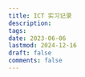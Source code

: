 ```yaml
---
title: ICT 实习记录
description: 
tags: 
date: 2023-06-06
lastmod: 2024-12-16
draft: false
comments: false
---
```


